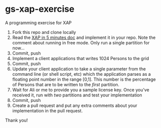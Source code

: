 gs-xap-exercise
=====================

A programming exercise for XAP

1. Fork this repo and clone locally
1. Read the [XAP in 5 minutes doc](http://docs.gigaspaces.com/xap97/your-first-data-grid-application.html) and implement it in your repo.
Note the comment about running in free mode. Only run a single partition for now...
1. Commit, push
1. Implement a client applications that writes 1024 Persons to the grid
1. Commit, push
1. Update your client application to take a single parameter from the command line (or shell script, etc) which the application parses as a floating point number in the range [0,1]. This number is the percentage of Persons that are to be written to the *first* partition.
1. Wait for Ali or me to provide you a sample license key. Once you've received it, run with *two* partitions and test your implementation
1. Commit, push
1. Create a pull request and put any extra comments about your implementation in the pull request.

Thank you!


 
